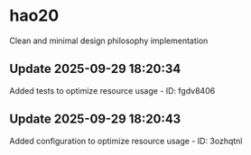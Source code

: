 # hao20
Clean and minimal design philosophy implementation

## Update 2025-09-29 18:20:34
Added tests to optimize resource usage - ID: fgdv8406


## Update 2025-09-29 18:20:43
Added configuration to optimize resource usage - ID: 3ozhqtnl

